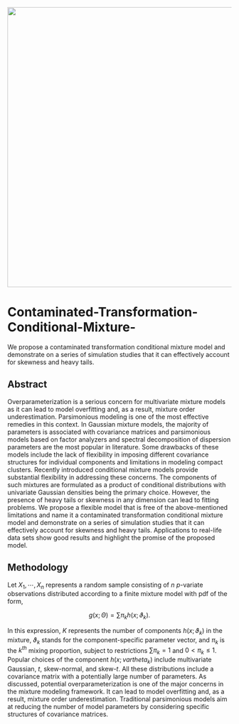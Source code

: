 <p align="center">
  <img src = "https://user-images.githubusercontent.com/60518209/219705580-ffb94e46-e520-45ac-9ec6-58bab4196e17.png" width = "630" />
</p>

# Contaminated-Transformation-Conditional-Mixture-
We propose a contaminated transformation conditional mixture model and demonstrate on a series of simulation studies that it can effectively account for skewness and heavy tails.

## Abstract
Overparameterization is a serious concern for multivariate mixture models as it can lead to
model overfitting and, as a result, mixture order underestimation. Parsimonious modeling is
one of the most effective remedies in this context. In Gaussian mixture models, the majority
of parameters is associated with covariance matrices and parsimonious models based on factor
analyzers and spectral decomposition of dispersion parameters are the most popular in literature.
Some drawbacks of these models include the lack of flexibility in imposing different
covariance structures for individual components and limitations in modeling compact clusters.
Recently introduced conditional mixture models provide substantial flexibility in addressing
these concerns. The components of such mixtures are formulated as a product of conditional
distributions with univariate Gaussian densities being the primary choice. However, the presence
of heavy tails or skewness in any dimension can lead to fitting problems. We propose
a flexible model that is free of the above-mentioned limitations and name it a contaminated
transformation conditional mixture model and demonstrate on a series of simulation studies
that it can effectively account for skewness and heavy tails. Applications to real-life data sets
show good results and highlight the promise of the proposed model. 


## Methodology
Let $X_1, \cdots, X_n$ represents a random sample consisting of $n$ $p$-variate observations distributed according to a finite mixture model with pdf of the form,

```math
g(x; \Theta) = \sum \pi_k h(x; \vartheta_k).
```
In this expression, $K$ represents the number of components $h(x;\vartheta_k)$ in the mixture, $\vartheta_k$ stands for the component-specific parameter vector, and $\pi_k$ is the $k^{th}$ mixing proportion, subject to restrictions $\sum \pi_k = 1$ and $0 < \pi_k \le 1$. 
Popular choices of the component $h(x; vartheta_k)$ include multivariate Gaussian, $t$, skew-normal, and skew-$t$. All these distributions include a covariance matrix with a potentially large number of parameters. As discussed, potential overparameterization is one of the major concerns in the mixture modeling framework. It can lead to model overfitting and, as a result, mixture order underestimation. Traditional parsimonious models aim at reducing the number of model parameters by considering specific structures of covariance matrices. 
